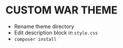 # CUSTOM WAR THEME

* Rename theme directory
* Edit description block in `style.css`
* `composer install`
